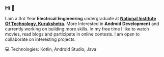 ### Hi 👋

I am a 3rd Year **Electrical Engineering** undergraduate at [**National Institute Of Technology, Kurukshetra**](https://www.nitkkr.ac.in). More Interested in **Android Development** and currently working on building more skills. In my free time I like to watch movies, read blogs and participate in online contests. I am open to collaborate on interesting projects.

💻 Technologies: Kotlin, Android Studio, Java
